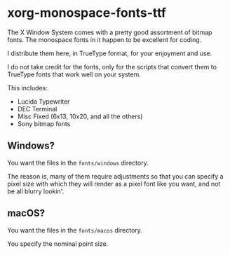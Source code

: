 # xorg-monospace-fonts-ttf

The X Window System comes with a pretty good assortment of bitmap
fonts.  The monospace fonts in it happen to be excellent for coding.

I distribute them here, in TrueType format, for your enjoyment and
use.

I do not take credit for the fonts, only for the scripts that convert
them to TrueType fonts that work well on your system.

This includes:

-   Lucida Typewriter
-   DEC Terminal
-   Misc Fixed (6x13, 10x20, and all the others)
-   Sony bitmap fonts

## Windows?

You want the files in the `fonts/windows` directory.

The reason is, many of them require adjustments so that you can
specify a pixel size with which they will render as a pixel font like
you want, and not be all blurry lookin'.

## macOS?

You want the files in the `fonts/macos` directory.

You specify the nominal point size.
